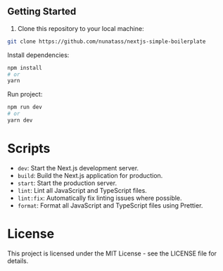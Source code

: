 
## Getting Started

1. Clone this repository to your local machine:

```bash
git clone https://github.com/nunatass/nextjs-simple-boilerplate
```


Install dependencies:

```bash
npm install
# or
yarn
```

Run project:

```bash
npm run dev
# or
yarn dev
```

# Scripts
- `dev`: Start the Next.js development server.
- `build`: Build the Next.js application for production.
- `start`: Start the production server.
- `lint`: Lint all JavaScript and TypeScript files.
- `lint:fix`: Automatically fix linting issues where possible.
- `format`: Format all JavaScript and TypeScript files using Prettier.



# License
This project is licensed under the MIT License - see the LICENSE file for details.
